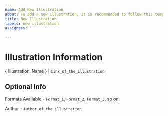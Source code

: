 ```yaml
---
name: Add New Illustration
about: To add a new illustration, it is recommended to follow this template.
title: New Illustration
labels: new illustration
assignees: ''

---
```


# Illustration Information

{ Illustration_Name } | `Iink_of_the_illustration`

## Optional Info

Formats Available - `Format_1`, `Format_2`, `Format_3`, so on. 

Author - `Author_of_the_illustration`
